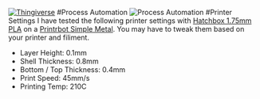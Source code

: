[![Thingiverse](https://img.shields.io/badge/thingiverse-download-orange.svg?style=flat-square)](http://www.thingiverse.com/thing:906234)
#Process Automation
![Process Automation](https://raw.githubusercontent.com/pcon/printing/master/trailhead/automation/render.png)
#Printer Settings
I have tested the following printer settings with [Hatchbox 1.75mm PLA](http://www.amazon.com/dp/B00J0GPC80/) on a [Printrbot Simple Metal](http://www.amazon.com/dp/B00IZYL7IW/).  You may have to tweak them based on your printer and filiment.
* Layer Height: 0.1mm
* Shell Thickness: 0.8mm
* Bottom / Top Thickness: 0.4mm
* Print Speed: 45mm/s
* Printing Temp: 210C